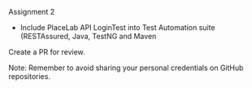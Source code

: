 Assignment 2
- Include PlaceLab API LoginTest into Test Automation suite (RESTAssured, Java, TestNG and
  Maven

Create a PR for review.

Note: Remember to avoid sharing your personal credentials on GitHub repositories.